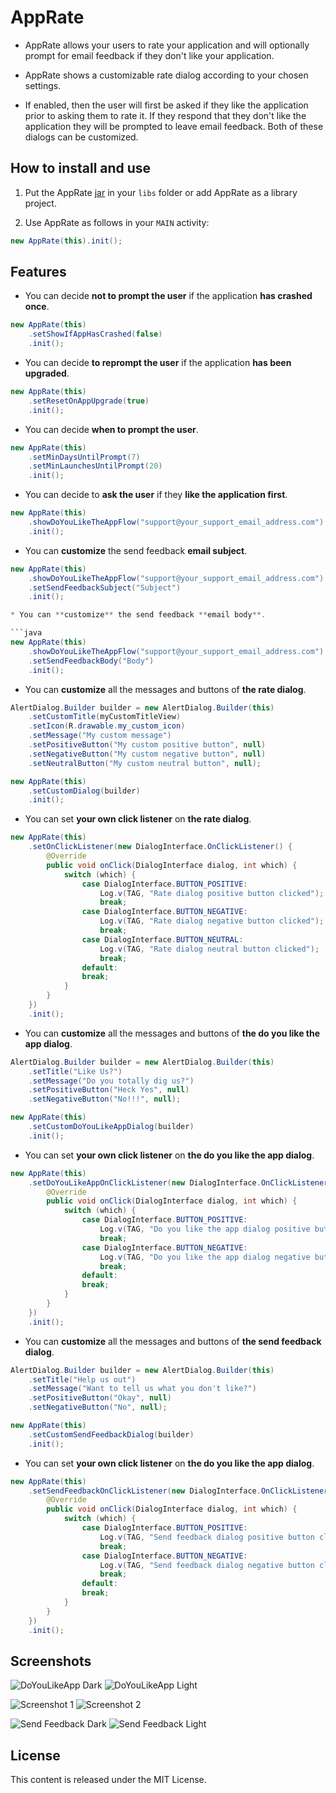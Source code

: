 AppRate
=======

* AppRate allows your users to rate your application and will optionally prompt for email feedback if they don't like your application.

* AppRate shows a customizable rate dialog according to your chosen settings.

* If enabled, then the user will first be asked if they like the application prior to asking them to rate it. If they respond that they don't like the application they will be prompted to leave email feedback. Both of these dialogs can be customized. 

How to install and use
----------------------

1. Put the AppRate [jar] in your `libs` folder or add AppRate as a library project.

[jar]: AppRateDownloads

2. Use AppRate as follows in your `MAIN` activity: 

```java
new AppRate(this).init();
```

Features
--------

* You can decide **not to prompt the user** if the application **has crashed once**.

```java
new AppRate(this)
	.setShowIfAppHasCrashed(false)
	.init();
```

* You can decide **to reprompt the user** if the application **has been upgraded**.

```java
new AppRate(this)
	.setResetOnAppUpgrade(true)
	.init();
```

* You can decide **when to prompt the user**.

```java
new AppRate(this)
	.setMinDaysUntilPrompt(7)
	.setMinLaunchesUntilPrompt(20)
	.init();
```

* You can decide to **ask the user** if they **like the application first**.

```java
new AppRate(this)
	.showDoYouLikeTheAppFlow("support@your_support_email_address.com")
	.init();
```

* You can **customize** the send feedback **email subject**.

```java
new AppRate(this)
	.showDoYouLikeTheAppFlow("support@your_support_email_address.com")
	.setSendFeedbackSubject("Subject")
	.init();

* You can **customize** the send feedback **email body**.

```java
new AppRate(this)
	.showDoYouLikeTheAppFlow("support@your_support_email_address.com")
	.setSendFeedbackBody("Body")
	.init();
```

* You can **customize** all the messages and buttons of **the rate dialog**.

```java
AlertDialog.Builder builder = new AlertDialog.Builder(this)
	.setCustomTitle(myCustomTitleView)
	.setIcon(R.drawable.my_custom_icon)
	.setMessage("My custom message")
	.setPositiveButton("My custom positive button", null)
	.setNegativeButton("My custom negative button", null)
	.setNeutralButton("My custom neutral button", null);

new AppRate(this)
	.setCustomDialog(builder)
	.init();
```

* You can set **your own click listener** on **the rate dialog**.

```java
new AppRate(this)
	.setOnClickListener(new DialogInterface.OnClickListener() {
		@Override
		public void onClick(DialogInterface dialog, int which) {
			switch (which) {
				case DialogInterface.BUTTON_POSITIVE:
					Log.v(TAG, "Rate dialog positive button clicked");
					break;
				case DialogInterface.BUTTON_NEGATIVE:
					Log.v(TAG, "Rate dialog negative button clicked");
					break;
				case DialogInterface.BUTTON_NEUTRAL:
					Log.v(TAG, "Rate dialog neutral button clicked");
					break;
				default:
				break;
			}
		}
	})
	.init();
```

* You can **customize** all the messages and buttons of **the do you like the app dialog**.

```java
AlertDialog.Builder builder = new AlertDialog.Builder(this)
	.setTitle("Like Us?")
	.setMessage("Do you totally dig us?")
	.setPositiveButton("Heck Yes", null)
	.setNegativeButton("No!!!", null);

new AppRate(this)
	.setCustomDoYouLikeAppDialog(builder)
	.init();
```

* You can set **your own click listener** on **the do you like the app dialog**.

```java
new AppRate(this)
	.setDoYouLikeAppOnClickListener(new DialogInterface.OnClickListener() {
		@Override
		public void onClick(DialogInterface dialog, int which) {
			switch (which) {
				case DialogInterface.BUTTON_POSITIVE:
					Log.v(TAG, "Do you like the app dialog positive button clicked");
					break;
				case DialogInterface.BUTTON_NEGATIVE:
					Log.v(TAG, "Do you like the app dialog negative button clicked");
					break;
				default:
				break;
			}
		}
	})
	.init();
```

* You can **customize** all the messages and buttons of **the send feedback dialog**.

```java
AlertDialog.Builder builder = new AlertDialog.Builder(this)
	.setTitle("Help us out")
	.setMessage("Want to tell us what you don't like?")
	.setPositiveButton("Okay", null)
	.setNegativeButton("No", null);

new AppRate(this)
	.setCustomSendFeedbackDialog(builder)
	.init();
```

* You can set **your own click listener** on **the do you like the app dialog**.

```java
new AppRate(this)
	.setSendFeedbackOnClickListener(new DialogInterface.OnClickListener() {
		@Override
		public void onClick(DialogInterface dialog, int which) {
			switch (which) {
				case DialogInterface.BUTTON_POSITIVE:
					Log.v(TAG, "Send feedback dialog positive button clicked");
					break;
				case DialogInterface.BUTTON_NEGATIVE:
					Log.v(TAG, "Send feedback dialog negative button clicked");
					break;
				default:
				break;
			}
		}
	})
	.init();
```

Screenshots
-----------
![DoYouLikeApp Dark](AppRateScreenshots/screenshot_doyoulikeapp_dark.png "Do you like the app (dark)")
![DoYouLikeApp Light](AppRateScreenshots/screenshot_doyoulikeapp_light.png "Do you like the app (light)")

![Screenshot 1](AppRateScreenshots/screenshot_1.png "Screenshot 1")
![Screenshot 2](AppRateScreenshots/screenshot_2.png "Screenshot 2")

![Send Feedback Dark](AppRateScreenshots/screenshot_sendfeedback_dark.png "Send Feedback (dark)")
![Send Feedback Light](AppRateScreenshots/screenshot_sendfeedback_light.png "Send Feedback (light)")

License
-------

This content is released under the MIT License.
